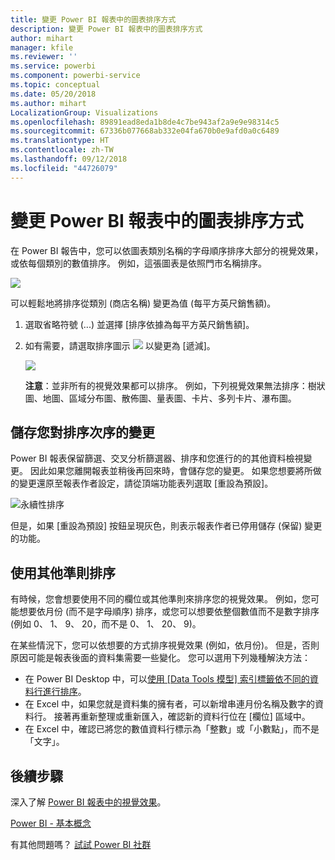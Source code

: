 ```yaml
---
title: 變更 Power BI 報表中的圖表排序方式
description: 變更 Power BI 報表中的圖表排序方式
author: mihart
manager: kfile
ms.reviewer: ''
ms.service: powerbi
ms.component: powerbi-service
ms.topic: conceptual
ms.date: 05/20/2018
ms.author: mihart
LocalizationGroup: Visualizations
ms.openlocfilehash: 89891ead8eda1b8de4c7be943af2a9e9e98314c5
ms.sourcegitcommit: 67336b077668ab332e04fa670b0e9afd0a0c6489
ms.translationtype: HT
ms.contentlocale: zh-TW
ms.lasthandoff: 09/12/2018
ms.locfileid: "44726079"
---
```

# <a name="change-how-a-chart-is-sorted-in-a-power-bi-report"></a>變更 Power BI 報表中的圖表排序方式
在 Power BI 報告中，您可以依圖表類別名稱的字母順序排序大部分的視覺效果，或依每個類別的數值排序。 例如，這張圖表是依照門市名稱排序。

![](media/power-bi-report-change-sort/pbi_chartsortcategory.png)

可以輕鬆地將排序從類別 (商店名稱) 變更為值 (每平方英尺銷售額)。

1. 選取省略符號 (...) 並選擇 [排序依據為每平方英尺銷售額]。
2. 如有需要，請選取排序圖示 ![](media/power-bi-report-change-sort/sorticon.png) 以變更為 [遞減]。

   ![](media/power-bi-report-change-sort/sortby.gif)

   **注意**：並非所有的視覺效果都可以排序。  例如，下列視覺效果無法排序：樹狀圖、地圖、區域分布圖、散佈圖、量表圖、卡片、多列卡片、瀑布圖。

## <a name="saving-changes-you-make-to-sort-order"></a>儲存您對排序次序的變更
Power BI 報表保留篩選、交叉分析篩選器、排序和您進行的的其他資料檢視變更。 因此如果您離開報表並稍後再回來時，會儲存您的變更。  如果您想要將所做的變更還原至報表作者設定，請從頂端功能表列選取 [重設為預設]。 

![永續性排序](media/power-bi-report-change-sort/power-bi-reset-to-default.png)

但是，如果 [重設為預設] 按鈕呈現灰色，則表示報表作者已停用儲存 (保留) 變更的功能。

<a name="other"></a>
## <a name="sorting-using-other-criteria"></a>使用其他準則排序
有時候，您會想要使用不同的欄位或其他準則來排序您的視覺效果。  例如，您可能想要依月份 (而不是字母順序) 排序，或您可以想要依整個數值而不是數字排序 (例如 0、 1、 9、 20，而不是 0、 1、 20、 9)。  

在某些情況下，您可以依想要的方式排序視覺效果 (例如，依月份)。  但是，否則原因可能是報表後面的資料集需要一些變化。 您可以選用下列幾種解決方法：

* 在 Power BI Desktop 中，可以[使用 [Data Tools 模型] 索引標籤依不同的資料行進行排序](desktop-sort-by-column.md)。
* 在 Excel 中，如果您就是資料集的擁有者，可以新增串連月份名稱及數字的資料行。 接著再重新整理或重新匯入，確認新的資料行位在 [欄位] 區域中。
* 在 Excel 中，確認已將您的數值資料行標示為「整數」或「小數點」，而不是「文字」。

## <a name="next-steps"></a>後續步驟
深入了解 [Power BI 報表中的視覺效果](visuals/power-bi-report-visualizations.md)。

[Power BI - 基本概念](service-basic-concepts.md)

有其他問題嗎？ [試試 Power BI 社群](http://community.powerbi.com/)
